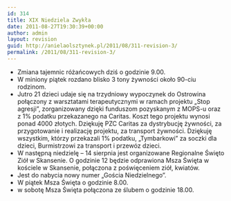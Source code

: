 ```yaml
---
id: 314
title: XIX Niedziela Zwykła
date: 2011-08-27T19:30:39+00:00
author: admin
layout: revision
guid: http://anielaolsztynek.pl/2011/08/311-revision-3/
permalink: /2011/08/311-revision-3/
---
```

  * Zmiana tajemnic różańcowych dziś o godzinie 9.00.
  * W miniony piątek rozdano blisko 3 tony żywności około 90-ciu rodzinom.
  * Jutro 21 dzieci udaje się na trzydniowy wypoczynek do Ostrowina połączony z warsztatami terapeutycznymi w ramach projektu &#8222;Stop agresji&#8221;, zorganizowany dzięki funduszom pozyskanym z MOPS-u oraz z 1% podatku przekazanego na Caritas. Koszt tego projektu wynosi ponad 4000 złotych. Dziękuję PZC Caritas za dystrybucję żywności, za przygotowanie i realizację projektu, za transport żywności. Dziękuję wszystkim, którzy przekazali 1% podatku, &#8222;Tymbarkowi&#8221; za soczki dla dzieci, Burmistrzowi za transport i przewóz dzieci.
  * W następną niedzielę &#8211; 14 sierpnia jest organizowane Regionalne Święto Ziół w Skansenie. O godzinie 12 będzie odprawiona Msza Święta w kościele w Skansenie, połączona z poświęceniem ziół, kwiatów.
  * Jest do nabycia nowy numer &#8222;Gościa Niedzielnego&#8221;.
  * W piątek Msza Święta o godzinie 8.00.
  * w sobotę Msza Święta połączona ze ślubem o godzinie 18.00.